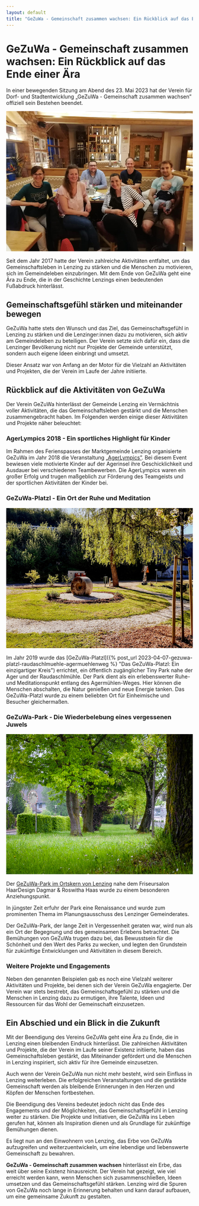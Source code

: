 ```yaml
---
layout: default
title: "GeZuWa - Gemeinschaft zusammen wachsen: Ein Rückblick auf das Ende einer Ära"
---
```


# GeZuWa - Gemeinschaft zusammen wachsen: Ein Rückblick auf das Ende einer Ära

In einer bewegenden Sitzung am Abend des 23. Mai 2023 hat der Verein für Dorf- und Stadtentwicklung „GeZuWa - Gemeinschaft zusammen wachsen” offiziell sein Bestehen beendet. 

![Abschluss-Sitzung des Vereins GeZuWa](../assets/images/portraits-abschluss-sitzung.jpg "Abschluss-Sitzung des Vereins GeZuWa")

Seit dem Jahr 2017 hatte der Verein zahlreiche Aktivitäten entfaltet, um das Gemeinschaftsleben in Lenzing zu stärken und die Menschen zu motivieren, sich im Gemeindeleben einzubringen. Mit dem Ende von GeZuWa geht eine Ära zu Ende, die in der Geschichte Lenzings einen bedeutenden Fußabdruck hinterlässt.

## Gemeinschaftsgefühl stärken und miteinander bewegen

GeZuWa hatte stets den Wunsch und das Ziel, das Gemeinschaftsgefühl in Lenzing zu stärken und die Lenzinger:innen dazu zu motivieren, sich aktiv am Gemeindeleben zu beteiligen. Der Verein setzte sich dafür ein, dass die Lenzinger Bevölkerung nicht nur Projekte der Gemeinde unterstützt, sondern auch eigene Ideen einbringt und umsetzt. 

Dieser Ansatz war von Anfang an der Motor für die Vielzahl an Aktivitäten und Projekten, die der Verein im Laufe der Jahre initiierte.

## Rückblick auf die Aktivitäten von GeZuWa

Der Verein GeZuWa hinterlässt der Gemeinde Lenzing ein Vermächtnis voller Aktivitäten, die das Gemeinschaftsleben gestärkt und die Menschen zusammengebracht haben. Im Folgenden werden einige dieser Aktivitäten und Projekte näher beleuchtet:

### AgerLympics 2018 - Ein sportliches Highlight für Kinder

Im Rahmen des Ferienspasses der Marktgemeinde Lenzing organisierte GeZuWa im Jahr 2018 die Veranstaltung [„AgerLympics”](https://www.facebook.com/gezuwa/posts/pfbid0322g5VbXCbBDLi5B1Mcgbrht9Whge5pt8Tkxf2wDz7scN4uzPE2XM5zW7qzKxJgBDl). Bei diesem Event bewiesen viele motivierte Kinder auf der Agerinsel ihre Geschicklichkeit und Ausdauer bei verschiedenen Teambewerben. Die AgerLympics waren ein großer Erfolg und trugen maßgeblich zur Förderung des Teamgeists und der sportlichen Aktivitäten der Kinder bei.

### GeZuWa-Platzl - Ein Ort der Ruhe und Meditation

![GeZuWa-Platzl in Lenzing](../assets/images/gezuwa-platzl.jpg "GeZuWa-Platzl in Lenzing")

Im Jahr 2019 wurde das [GeZuWa-Platzl]({% post_url 2023-04-07-gezuwa-platzl-raudaschlmuehle-agermuehlenweg %} "Das GeZuWa-Platzl: Ein einzigartiger Kreis") errichtet, ein öffentlich zugänglicher Tiny Park nahe der Ager und der Raudaschlmühle. Der Park dient als ein erlebenswerter Ruhe- und Meditationspunkt entlang des Agermühlen-Weges. Hier können die Menschen abschalten, die Natur genießen und neue Energie tanken. Das GeZuWa-Platzl wurde zu einem beliebten Ort für Einheimische und Besucher gleichermaßen.

### GeZuWa-Park - Die Wiederbelebung eines vergessenen Juwels

![GeZuWa-Park in Lenzing](../assets/images/gezuwa-park.jpg "GeZuWa-Park in Lenzing")

Der [GeZuWa-Park im Ortskern von Lenzing](https://goo.gl/maps/jKGJoMfmEQ51pTEcA?coh=178573&entry=tt) nahe dem Friseursalon HaarDesign Dagmar & Roswitha Haas wurde zu einem besonderen Anziehungspunkt. 

In jüngster Zeit erfuhr der Park eine Renaissance und wurde zum prominenten Thema im Planungsausschuss des Lenzinger Gemeinderates. 

Der GeZuWa-Park, der lange Zeit in Vergessenheit geraten war, wird nun als ein Ort der Begegnung und des gemeinsamen Erlebens betrachtet. Die Bemühungen von GeZuWa trugen dazu bei, das Bewusstsein für die Schönheit und den Wert des Parks zu wecken, und legten den Grundstein für zukünftige Entwicklungen und Aktivitäten in diesem Bereich.

### Weitere Projekte und Engagements

Neben den genannten Beispielen gab es noch eine Vielzahl weiterer Aktivitäten und Projekte, bei denen sich der Verein GeZuWa engagierte. Der Verein war stets bestrebt, das Gemeinschaftsgefühl zu stärken und die Menschen in Lenzing dazu zu ermutigen, ihre Talente, Ideen und Ressourcen für das Wohl der Gemeinschaft einzusetzen.

## Ein Abschied und ein Blick in die Zukunft

Mit der Beendigung des Vereins GeZuWa geht eine Ära zu Ende, die in Lenzing einen bleibenden Eindruck hinterlässt. Die zahlreichen Aktivitäten und Projekte, die der Verein im Laufe seiner Existenz initiierte, haben das Gemeinschaftsleben gestärkt, das Miteinander gefördert und die Menschen in Lenzing inspiriert, sich aktiv für ihre Gemeinde einzusetzen.

Auch wenn der Verein GeZuWa nun nicht mehr besteht, wird sein Einfluss in Lenzing weiterleben. Die erfolgreichen Veranstaltungen und die gestärkte Gemeinschaft werden als bleibende Erinnerungen in den Herzen und Köpfen der Menschen fortbestehen.

Die Beendigung des Vereins bedeutet jedoch nicht das Ende des Engagements und der Möglichkeiten, das Gemeinschaftsgefühl in Lenzing weiter zu stärken. Die Projekte und Initiativen, die GeZuWa ins Leben gerufen hat, können als Inspiration dienen und als Grundlage für zukünftige Bemühungen dienen. 

Es liegt nun an den Einwohnern von Lenzing, das Erbe von GeZuWa aufzugreifen und weiterzuentwickeln, um eine lebendige und liebenswerte Gemeinschaft zu bewahren.

**GeZuWa - Gemeinschaft zusammen wachsen** hinterlässt ein Erbe, das weit über seine Existenz hinausreicht. Der Verein hat gezeigt, wie viel erreicht werden kann, wenn Menschen sich zusammenschließen, Ideen umsetzen und das Gemeinschaftsgefühl stärken. Lenzing wird die Spuren von GeZuWa noch lange in Erinnerung behalten und kann darauf aufbauen, um eine gemeinsame Zukunft zu gestalten.
